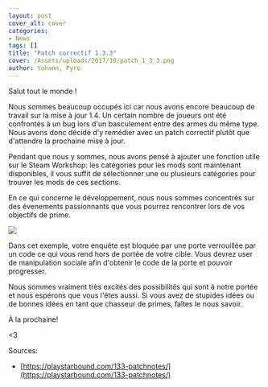 ```yaml
---
layout: post
cover_alt: cover
categories:
- News
tags: []
title: "Patch correctif 1.3.3"
cover: /Assets/uploads/2017/10/patch_1_3_3.png
author: Yohann, Pyro
---
```


Salut tout le monde !

Nous sommes beaucoup occupés ici car nous avons encore beaucoup de travail sur la mise à jour 1.4. Un certain nombre de joueurs ont été confrontés à un bug lors d'un basculement entre des armes du même type.
Nous avons donc décidé d'y remédier avec un patch correctif plutôt que d'attendre la prochaine mise à jour.

Pendant que nous y sommes, nous avons pensé à ajouter une fonction utile sur le Steam Workshop: les catégories pour les mods sont maintenant disponibles, il vous suffit de sélectionner
une ou plusieurs catégories pour trouver les mods de ces sections.

En ce qui concerne le développement, nous nous sommes concentrés sur des évenements passionnants que vous pourrez rencontrer lors de vos objectifs de prime.


![](https://thumbs.gfycat.com/ThriftySlipperyCirriped-size_restricted.gif)

Dans cet exemple, votre enquête est bloquée par une porte verrouillée par un code ce qui vous rend hors de portée de votre cible. 
Vous devrez user de manipulation sociale afin d'obtenir le code de la porte et pouvoir progresser.

Nous sommes vraiment très excités des possibilités qui sont à notre portée et nous espérons que vous l'êtes aussi. Si vous avez de stupides idées ou de bonnes idées en tant que chasseur de primes, faîtes le nous savoir.

À la prochaine!
 
<3



Sources:
- [https://playstarbound.com/133-patchnotes/](https://playstarbound.com/133-patchnotes/)